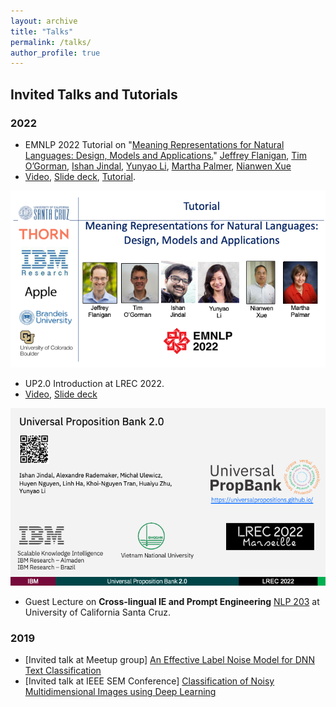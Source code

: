 ```yaml
---
layout: archive
title: "Talks"
permalink: /talks/
author_profile: true
---
```


## Invited Talks and Tutorials 

### 2022


- EMNLP 2022 Tutorial on "[Meaning Representations for Natural Languages: Design, Models and Applications.](https://aclanthology.org/2022.emnlp-tutorials.1/)" [Jeffrey Flanigan](https://jflanigan.github.io/), [Tim O’Gorman](https://timjogorman.github.io/), [Ishan Jindal](https://ijindal.github.io/), [Yunyao Li](https://yunyaoli.github.io/),  [Martha Palmer](https://www.colorado.edu/faculty/palmer-martha), [Nianwen Xue](https://www.cs.brandeis.edu/~xuen/)
- [Video](https://underline.io/events/342/posters/12864/poster/67463-meaning-representations-for-natural-languages-design-models-and-applications), [Slide deck](https://drive.google.com/file/d/1LS6q5VRsERD7nWX4vlQVmoz0ksfAWPL7/view?usp=sharing), [Tutorial](https://2022.emnlp.org/program/tutorials/).

 
<p align="center">
   <img src="https://github.com/UniversalPropositions/universalpropositions.github.io/blob/main/pdf/2020_EMNLP_T1_Meaning_Representations_for_Natural_Languages.png" alt="[emnlpT1]"/>
</p>

- UP2.0 Introduction at LREC 2022. 
- [Video](https://s3.eu-west-2.wasabisys.com/lrec2022/sessions/1089.mp4), [Slide deck](https://github.com/UniversalPropositions/universalpropositions.github.io/blob/main/pdf/2022_06_20_UP2.0.pdf)

<p align="center">
   <img src="https://github.com/UniversalPropositions/universalpropositions.github.io/blob/main/pdf/2022_06_20_UP2.0.png" alt="[up20]"/>
</p>

- Guest Lecture on **Cross-lingual IE and Prompt Engineering** [NLP 203](https://nlp203-spring22-50.courses.soe.ucsc.edu/) at University of California Santa Cruz.


### 2019
- [Invited talk at Meetup group] [An Effective Label Noise Model for DNN Text Classification](https://www.meetup.com/Ann-Arbor-Detroit-NLPers-A2D-NLP/events/261618219/)
- [Invited talk at IEEE SEM Conference] [Classification of Noisy Multidimensional Images using Deep Learning](https://events.vtools.ieee.org/m/191793)

